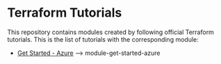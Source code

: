 # Terraform Tutorials
This repository contains modules created by following official Terraform tutorials.
This is the list of tutorials with the corresponding module:
- [Get Started - Azure](https://developer.hashicorp.com/terraform/tutorials/azure-get-started) --> module-get-started-azure